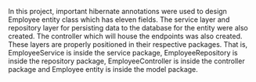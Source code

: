 
In this project, important hibernate annotations were used to design Employee entity class which has eleven fields. The service layer and repository layer for persisting data to the database for the entity were also created. The controller which will house the endpoints was also created. These layers are properly positioned in their respective packages. That is, EmployeeService is inside the service package, EmployeeRepository is inside the repository package, EmployeeController is inside the controller package and Employee entity is inside the model package.